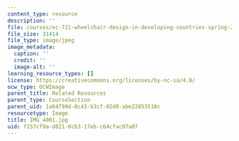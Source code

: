 ```yaml
---
content_type: resource
description: ''
file: courses/ec-721-wheelchair-design-in-developing-countries-spring-2009/f157cf9ad8210cb317ebc64cfac07a07_IMG_4001.jpg
file_size: 31414
file_type: image/jpeg
image_metadata:
  caption: ''
  credit: ''
  image-alt: ''
learning_resource_types: []
license: https://creativecommons.org/licenses/by-nc-sa/4.0/
ocw_type: OCWImage
parent_title: Related Resources
parent_type: CourseSection
parent_uid: 1a64799d-8c43-b3cf-02d8-abe22053510c
resourcetype: Image
title: IMG_4001.jpg
uid: f157cf9a-d821-0cb3-17eb-c64cfac07a07
---
```


